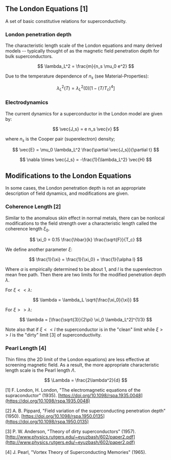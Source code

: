 ## The London Equations [1]

A set of basic constitutive relations for superconductivity.

### London penetration depth

The characteristic length scale of the London equations and many derived models -- typically thought of as the magnetic field
penetration depth for bulk superconductors.

$$ \lambda_L^2 = \frac{m}{n_s \mu_0 e^2} $$

Due to the temperature dependence of $n_s$ (see Material-Properties):

$$ \lambda_L^2(T) = \lambda_L^2(0) [1 - (T/T_c)^4] $$

### Electrodynamics

The current dynamics for a superconductor in the London model are given by:

$$ \vec{J_s} = e n_s \vec{v} $$

where $n_s$ is the Cooper pair (superelectron) density;

$$ \vec{E} = \mu_0 \lambda_L^2 \frac{\partial \vec{J_s}}{\partial t} $$

$$ \nabla \times \vec{J_s} = -\frac{1}{\lambda_L^2} \vec{H} $$

## Modifications to the London Equations

In some cases, the London penetration depth is not an appropriate description of field dynamics, and modifications are given.

### Coherence Length [2]

Similar to the anomalous skin effect in normal metals, there can be nonlocal modifications to the field strength over
a characteristic length called the coherence length $\xi_0$.

$$ \xi_0 = 0.15 \frac{\hbar}{k} \frac{\sqrt{F}}{T_c} $$

We define another parameter $\xi$:

$$ \frac{1}{\xi} = \frac{1}{\xi_0} + \frac{1}{\alpha l} $$

Where $\alpha$ is empirically determined to be about 1, and $l$ is the superelectron mean free path. 
Then there are two limits for the modified penetration depth $\lambda$.

For $\xi << \lambda$:

$$ \lambda =  \lambda_L \sqrt{\frac{\xi_0}{\xi}} $$

For $\xi >> \lambda$:

$$ \lambda = [\frac{\sqrt{3}}{2\pi} \xi_0 \lambda_L^2]^{1/3} $$

Note also that if $\xi << l$ the superconductor is in the "clean" limit while $\xi >> l$ is the "dirty" limit [3]
of superconductivity.

### Pearl Length [4]

Thin films (the 2D limit of the London equations) are less effective at screening magnetic field. As a result, the more
appropriate characteristic length scale is the Pearl length $\Lambda$.

$$ \Lambda = \frac{2\lambda^2}{d} $$


[1] F. London, H. London, "The electromagnetic equations of the supraconductor" (1935). 
[https://doi.org/10.1098/rspa.1935.0048](https://doi.org/10.1098/rspa.1935.0048)

[2] A. B. Pippard, "Field variation of the superconducting penetration depth" (1950).
[https://doi.org/10.1098/rspa.1950.0135](https://doi.org/10.1098/rspa.1950.0135)

[3] P. W. Anderson, "Theory of dirty superconductors" (1957).
[http://www.physics.rutgers.edu/~eyuzbash/602/paper2.pdf](http://www.physics.rutgers.edu/~eyuzbash/602/paper2.pdf)

[4] J. Pearl, "Vortex Theory of Superconducting Memories" (1965).
